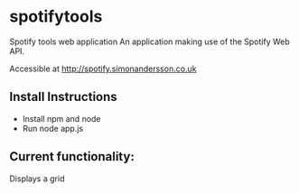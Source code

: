 # spotifytools
Spotify tools web application
An application making use of the Spotify Web API.

Accessible at http://spotify.simonandersson.co.uk

## Install Instructions
* Install npm and node
* Run node app.js

## Current functionality:
Displays a grid
